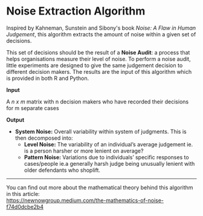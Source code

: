 
# Noise Extraction Algorithm
Inspired by Kahneman, Sunstein and Sibony's book *Noise: A Flaw in Human Judgement*, 
this algorithm extracts the amount of noise within a given set of decisions. 

This set of decisions should be the result of a **Noise Audit**:  a process that helps organisations measure their level of noise. 
To perform a noise audit, little experiments are designed to give the same judgement decision to different decision makers. 
The results are the input of this algorithm which is provided in both R and Python. 


**Input** 

A *n x m* matrix with n decision makers who have recorded their decisions for m separate cases 


**Output** 

- **System Noise:** Overall variability within system of judgments. This is then decomposed into:
    - **Level Noise:** The variability of an individual’s average judgement ie. is a person harsher or more lenient on average?
    - **Pattern Noise:** Variations due to individuals’ specific responses to cases/people ie.a generally harsh judge being unusually lenient with older defendants who shoplift. 


***
You can find out more about the mathematical theory behind this algorithm in this article:  
https://newnowgroup.medium.com/the-mathematics-of-noise-f74d0dcbe2b4
